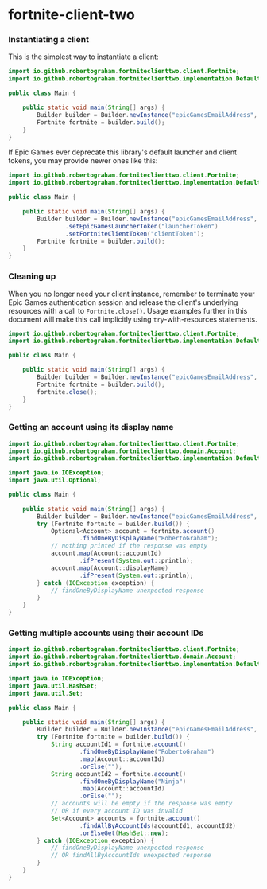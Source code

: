 # fortnite-client-two

### Instantiating a client

This is the simplest way to instantiate a client:

```java
import io.github.robertograham.fortniteclienttwo.client.Fortnite;
import io.github.robertograham.fortniteclienttwo.implementation.DefaultFortnite.Builder;

public class Main {

    public static void main(String[] args) {
        Builder builder = Builder.newInstance("epicGamesEmailAddress", "epicGamesPassword");
        Fortnite fortnite = builder.build();
    }
}
```

If Epic Games ever deprecate this library's default launcher and client tokens, you may provide newer ones like this:

```java
import io.github.robertograham.fortniteclienttwo.client.Fortnite;
import io.github.robertograham.fortniteclienttwo.implementation.DefaultFortnite.Builder;

public class Main {

    public static void main(String[] args) {
        Builder builder = Builder.newInstance("epicGamesEmailAddress", "epicGamesPassword")
                .setEpicGamesLauncherToken("launcherToken")
                .setFortniteClientToken("clientToken");
        Fortnite fortnite = builder.build();
    }
}
```

### Cleaning up

When you no longer need your client instance, remember to terminate your Epic Games authentication session and release
the client's underlying resources with a call to `Fortnite.close()`. Usage examples further in this document will make 
this call implicitly using `try`-with-resources statements.

```java
import io.github.robertograham.fortniteclienttwo.client.Fortnite;
import io.github.robertograham.fortniteclienttwo.implementation.DefaultFortnite.Builder;

public class Main {

    public static void main(String[] args) {
        Builder builder = Builder.newInstance("epicGamesEmailAddress", "epicGamesPassword");
        Fortnite fortnite = builder.build();
        fortnite.close();
    }
}
```

### Getting an account using its display name

```java
import io.github.robertograham.fortniteclienttwo.client.Fortnite;
import io.github.robertograham.fortniteclienttwo.domain.Account;
import io.github.robertograham.fortniteclienttwo.implementation.DefaultFortnite.Builder;

import java.io.IOException;
import java.util.Optional;

public class Main {

    public static void main(String[] args) {
        Builder builder = Builder.newInstance("epicGamesEmailAddress", "epicGamesPassword");
        try (Fortnite fortnite = builder.build()) {
            Optional<Account> account = fortnite.account()
                    .findOneByDisplayName("RobertoGraham");
            // nothing printed if the response was empty
            account.map(Account::accountId)
                    .ifPresent(System.out::println);
            account.map(Account::displayName)
                    .ifPresent(System.out::println);
        } catch (IOException exception) {
            // findOneByDisplayName unexpected response
        }
    }
}
```

### Getting multiple accounts using their account IDs

```java
import io.github.robertograham.fortniteclienttwo.client.Fortnite;
import io.github.robertograham.fortniteclienttwo.domain.Account;
import io.github.robertograham.fortniteclienttwo.implementation.DefaultFortnite.Builder;

import java.io.IOException;
import java.util.HashSet;
import java.util.Set;

public class Main {

    public static void main(String[] args) {
        Builder builder = Builder.newInstance("epicGamesEmailAddress", "epicGamesPassword");
        try (Fortnite fortnite = builder.build()) {
            String accountId1 = fortnite.account()
                    .findOneByDisplayName("RobertoGraham")
                    .map(Account::accountId)
                    .orElse("");
            String accountId2 = fortnite.account()
                    .findOneByDisplayName("Ninja")
                    .map(Account::accountId)
                    .orElse("");
            // accounts will be empty if the response was empty
            // OR if every account ID was invalid
            Set<Account> accounts = fortnite.account()
                    .findAllByAccountIds(accountId1, accountId2)
                    .orElseGet(HashSet::new);
        } catch (IOException exception) {
            // findOneByDisplayName unexpected response
            // OR findAllByAccountIds unexpected response
        }
    }
}
```

